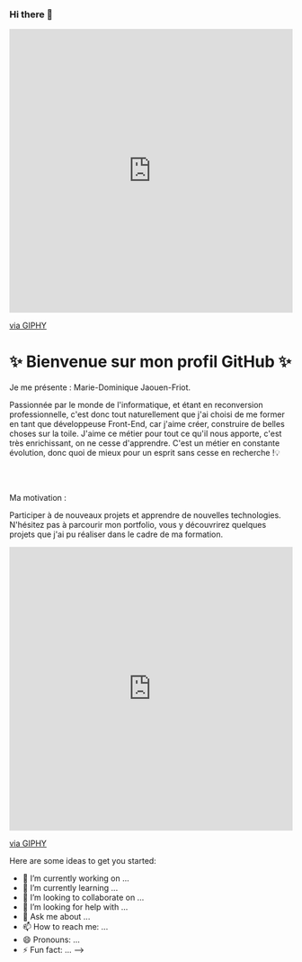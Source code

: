 ### Hi there 👋
<div style="width:100%;height:0;padding-bottom:100%;position:relative;"><iframe src="https://giphy.com/embed/7sApq40JDeByB7rNGW" width="100%" height="100%" style="position:absolute" frameBorder="0" class="giphy-embed" allowFullScreen></iframe></div><p><a href="https://giphy.com/gifs/helloall-hi-hamsa-hand-sunii-7sApq40JDeByB7rNGW">via GIPHY</a></p>

<h1>✨ Bienvenue sur mon profil GitHub ✨</h1>

<p>Je me présente : Marie-Dominique Jaouen-Friot.</p>
<p>Passionnée par le monde de l'informatique, et étant en reconversion professionnelle, c'est donc tout naturellement que j'ai choisi de me former en tant que développeuse Front-End, car j'aime créer, construire de belles choses sur la toile. J'aime ce métier pour tout ce qu'il nous apporte, c'est très enrichissant, on ne cesse d'apprendre. C'est un métier en constante évolution, donc quoi de mieux pour un esprit sans cesse en recherche !💡</p>
<br/><br/>
<p>Ma motivation :</p>
<p>Participer à de nouveaux projets et apprendre de nouvelles technologies.
 N'hésitez pas à parcourir mon portfolio, vous y découvrirez quelques projets que j'ai pu réaliser dans le cadre de ma formation. 
</p>
<div style="width:100%;height:0;padding-bottom:100%;position:relative;"><iframe src="https://giphy.com/embed/Z73WGb4wzV32aDfzjI" width="100%" height="100%" style="position:absolute" frameBorder="0" class="giphy-embed" allowFullScreen></iframe></div><p><a href="https://giphy.com/gifs/LearnerCircle-nature-inspiration-quotes-Z73WGb4wzV32aDfzjI">via GIPHY</a></p>

Here are some ideas to get you started:

- 🔭 I’m currently working on ...
- 🌱 I’m currently learning ...
- 👯 I’m looking to collaborate on ...
- 🤔 I’m looking for help with ...
- 💬 Ask me about ...
- 📫 How to reach me: ...
- 😄 Pronouns: ...
- ⚡ Fun fact: ...
-->
